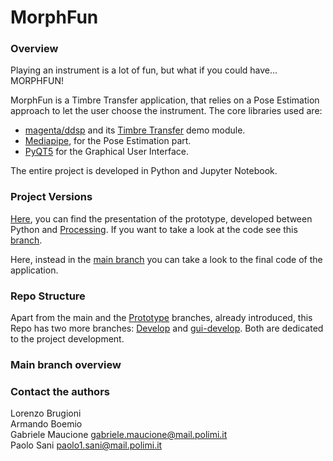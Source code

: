 # MorphFun
### Overview
Playing an instrument is a lot of fun, but what if you could have... MORPHFUN!

MorphFun is a Timbre Transfer application, that relies on a Pose Estimation approach to let the user choose the instrument.
The core libraries used are:
- [magenta/ddsp](https://github.com/magenta/ddsp) and its [Timbre Transfer](https://colab.research.google.com/github/magenta/ddsp/blob/master/ddsp/colab/demos/timbre_transfer.ipynb) demo module.
- [Mediapipe](https://google.github.io/mediapipe/), for the Pose Estimation part.
- [PyQT5](https://pypi.org/project/PyQt5/) for the Graphical User Interface.

The entire project is developed in Python and Jupyter Notebook.

### Project Versions
[Here](https://github.com/PaoloSani/MorphFun/blob/main/prototype_MORPHUN%20PRESENTATION.pptx), you can find the presentation of the prototype, developed between Python and [Processing](https://processing.org/).
If you want to take a look at the code see this [branch](https://github.com/PaoloSani/MorphFun/tree/Prototype).

Here, instead in the [main branch](https://github.com/PaoloSani/MorphFun) you can take a look to the final code of the application.

### Repo Structure
Apart from the main and the [Prototype](https://github.com/PaoloSani/MorphFun/tree/Prototype) branches, already introduced, this Repo has two more branches: [Develop](https://github.com/PaoloSani/MorphFun/tree/Develop) and [gui-develop](https://github.com/PaoloSani/MorphFun/tree/gui-develop). Both are dedicated to the project development.

### Main branch overview


### Contact the authors
Lorenzo Brugioni \
Armando Boemio \
Gabriele Maucione gabriele.maucione@mail.polimi.it \
Paolo Sani paolo1.sani@mail.polimi.it 
